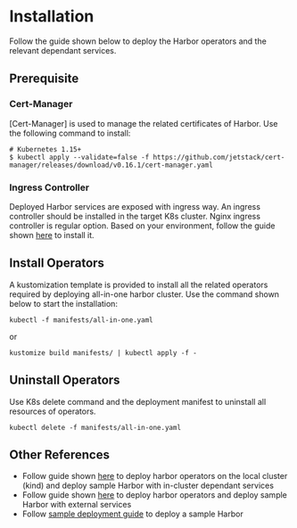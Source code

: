 # Installation

Follow the guide shown below to deploy the Harbor operators and the relevant dependant services.

## Prerequisite

### Cert-Manager

[Cert-Manager] is used to manage the related certificates of Harbor. Use the following command to install:

```shell script
# Kubernetes 1.15+
$ kubectl apply --validate=false -f https://github.com/jetstack/cert-manager/releases/download/v0.16.1/cert-manager.yaml
```

### Ingress Controller

Deployed Harbor services are exposed with ingress way. An ingress controller should be installed in the target K8s cluster.
Nginx ingress controller is regular option. Based on your environment, follow the guide 
shown [here](https://kubernetes.github.io/ingress-nginx/deploy/) to install it.

## Install Operators

A kustomization template is provided to install all the related operators required by deploying all-in-one harbor cluster.
Use the command shown below to start the installation:

```shell script
kubectl -f manifests/all-in-one.yaml
```

or 

```shell script
kustomize build manifests/ | kubectl apply -f -
```

## Uninstall Operators

Use K8s delete command and the deployment manifest to uninstall all resources of operators.

```shell script
kubectl delete -f manifests/all-in-one.yaml
```

## Other References

- Follow guide shown [here](./installation_local.md) to deploy harbor operators on the local cluster (kind) and deploy 
sample Harbor with in-cluster dependant services
- Follow guide shown [here](./installation_external.md) to deploy harbor operators and deploy sample Harbor with external services
- Follow [sample deployment guide](./sample_deploy_guide.md) to deploy a sample Harbor